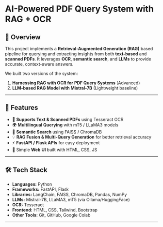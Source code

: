 # AI-Powered PDF Query System with RAG + OCR

## 📖 Overview
This project implements a **Retrieval-Augmented Generation (RAG)** based pipeline for querying and extracting insights from both **text-based** and **scanned PDFs**. It leverages **OCR**, **semantic search**, and **LLMs** to provide accurate, context-aware answers.  

We built two versions of the system:  
1. **Harnessing RAG with OCR for PDF Query Systems** (Advanced)  
2. **LLM-based RAG Model with Mistral-7B** (Lightweight baseline)  

---

## 🚀 Features
- 📑 **Supports Text & Scanned PDFs** using Tesseract OCR  
- 🌍 **Multilingual Querying** with mT5 / LLaMA3 models  
- 🔎 **Semantic Search** using FAISS / ChromaDB  
- 💡 **RAG Fusion & Multi-Query Generation** for better retrieval accuracy  
- ⚡ **FastAPI / Flask APIs** for easy deployment  
- 🎨 Simple **Web UI** built with HTML, CSS, JS  

---

## 🛠️ Tech Stack
- **Languages:** Python  
- **Frameworks:** FastAPI, Flask  
- **Libraries:** LangChain, FAISS, ChromaDB, Pandas, NumPy  
- **LLMs:** Mistral-7B, LLaMA3, mT5 (via Ollama/HuggingFace)  
- **OCR:** Tesseract  
- **Frontend:** HTML, CSS, Tailwind, Bootstrap  
- **Other Tools:** Git, GitHub, Google Colab  

---
